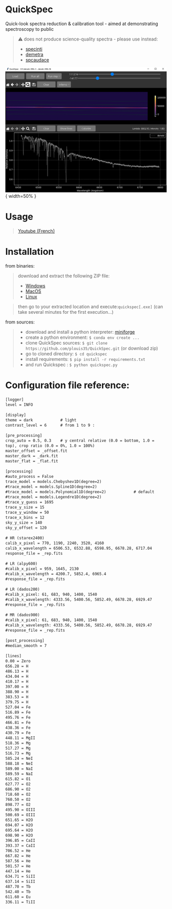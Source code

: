 # QuickSpec
Quick-look spectra reduction &amp; calibration tool - aimed at demonstrating spectroscopy to public
> :warning: does not produce science-quality spectra - please use instead:
> - [specinti](https://solex.astrosurf.com/specinti1_fr.html)
> - [demetra](https://www.shelyak.com/logiciel/logiciel-demetra/)
> - [spcaudace](http://spcaudace.free.fr)

![Alt text](./screenshot_01.PNG){ width=50% }

# Usage
> [Youtube (French)](https://)

# Installation
from binaries:
> download and extract the following ZIP file:
> - [Windows](https://)
> - [MacOS](https://)
> - [Linux](https://)

> then go to your extracted location and execute:```quickspec[.exe]``` (can take several minutes for the first execution...)

from sources:
> - download and install a python interpreter: [miniforge](https://github.com/conda-forge/miniforge)
> - create a python environment: ```$ conda env create ...```
> - clone QuickSpec sources: ```$ git clone https://github.com/plouis35/QuickSpec.git``` (or download zip)
> - go to cloned directory: ```$ cd quickspec```
> - install requirements: ```$ pip install -r requirements.txt```
> - and run Quickspec : ```$ python quickspec.py```

# Configuration file reference: 

```
[logger]
level = INFO

[display]
theme = dark            # light
contrast_level = 6      # from 1 to 9 : 

[pre_processing]
crop_auto = 0.5, 0.3    # y central relative (0.0 = bottom, 1.0 = top), crop ratio (0.0 = 0%, 1.0 = 100%)
master_offset = _offset.fit
master_dark = _dark.fit
master_flat = _flat.fit

[processing]
#auto_process = False
trace_model = models.Chebyshev1D(degree=2)
#trace_model = models.Spline1D(degree=2)
#trace_model = models.Polynomial1D(degree=2)            # default
#trace_model = models.Legendre1D(degree=2)
#trace_y_guess = 1695
trace_y_size = 15
trace_y_window = 50
trace_x_bins = 12
sky_y_size = 140
sky_y_offset = 120

# HR (starex2400)
calib_x_pixel = 770, 1190, 2240, 3520, 4160
calib_x_wavelength = 6506.53, 6532.88, 6598.95, 6678.28, 6717.04
response_file = _rep.fits

# LR (alpy600)
#calib_x_pixel = 959, 1645, 2130
#calib_x_wavelength = 4200.7, 5852.4, 6965.4
#response_file = _rep.fits

# LR (dados200)
#calib_x_pixel: 61, 683, 940, 1400, 1540
#calib_x_wavelength: 4333.56, 5400.56, 5852.49, 6678.28, 6929.47
#response_file = _rep.fits

# MR (dados900)
#calib_x_pixel: 61, 683, 940, 1400, 1540
#calib_x_wavelength: 4333.56, 5400.56, 5852.49, 6678.28, 6929.47
#response_file = _rep.fits

[post_processing]
#median_smooth = 7

[lines]
0.00 = Zero
656.28 = H
486.13 = H
434.04 = H
410.17 = H
397.00 = H 
388.90 = H 
383.53 = H
379.75 = H
527.04 = Fe 
516.89 = Fe 
495.76 = Fe 
466.81 = Fe 
438.36 = Fe 
430.79 = Fe 
448.11 = MgII
518.36 = Mg 
517.27 = Mg 
516.73 = Mg 
585.24 = NeI
588.18 = NeI
589.00 = NaI
589.59 = NaI
615.82 = O1 
627.77 = O2 
686.90 = O2 
718.60 = O2 
760.50 = O2 
898.77 = O2 
495.90 = OIII
500.69 = OIII
651.65 = H2O
694.07 = H2O
695.64 = H2O
698.90 = H2O
396.85 = CaII
393.37 = CaII
706.52 = He
667.82 = He
587.56 = He
501.57 = He
447.14 = He
634.71 = SiII
637.14 = SiII
487.70 = Tb 
542.40 = Tb 
611.60 = Eu 
336.11 = TiII
```
